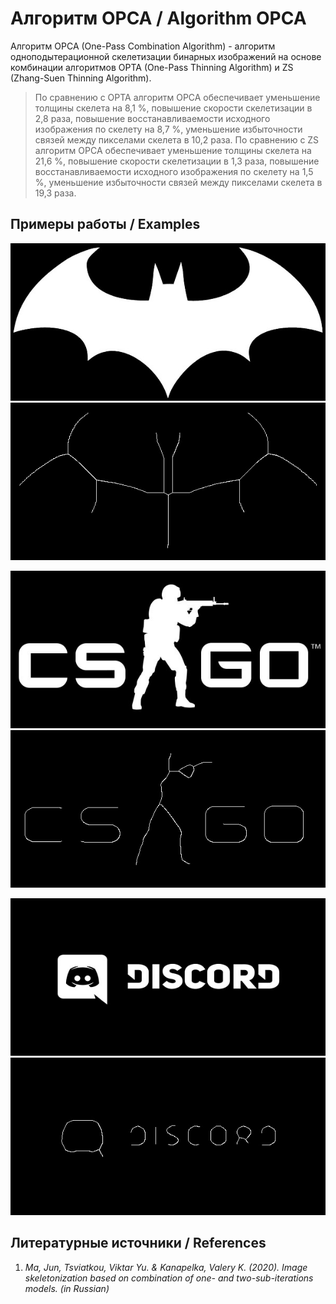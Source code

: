 # Алгоритм OPCA / Algorithm OPCA

Алгоритм OPCA (One-Pass Combination Algorithm) - алгоритм одноподытерационной скелетизации бинарных изображений на основе комбинации алгоритмов OPTA (One-Pass Thinning Algorithm)
и ZS (Zhang-Suen Thinning Algorithm).

> По сравнению с OPTA алгоритм OPCA обеспечивает уменьшение толщины скелета на 8,1 %, повышение скорости скелетизации в 2,8 раза,
> повышение восстанавливаемости исходного изображения по скелету на 8,7 %, уменьшение избыточности связей между пикселами скелета в 10,2 раза.
> По сравнению с ZS алгоритм OPCA обеспечивает уменьшение толщины скелета на 21,6 %, повышение скорости скелетизации в 1,3 раза,
> повышение восстанавливаемости исходного изображения по скелету на 1,5 %, уменьшение избыточности связей между пикселами скелета в 19,3 раза.

## Примеры работы / Examples

![](https://github.com/TonyCooT/Algorithm_OPCA/blob/main/dataset/batman.jpg)
![](https://github.com/TonyCooT/Algorithm_OPCA/blob/main/images/batmanS.jpg)

![](https://github.com/TonyCooT/Algorithm_OPCA/blob/main/dataset/csgo.jpg)
![](https://github.com/TonyCooT/Algorithm_OPCA/blob/main/images/csgoS.jpg)

![](https://github.com/TonyCooT/Algorithm_OPCA/blob/main/dataset/discord.jpg)
![](https://github.com/TonyCooT/Algorithm_OPCA/blob/main/images/discordS.jpg)

## Литературные источники / References

1. _Ma, Jun, Tsviatkou, Viktar Yu. & Kanapelka, Valery K. (2020). Image skeletonization based on combination of one- and two-sub-iterations models. (in Russian)_
